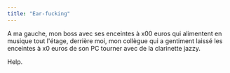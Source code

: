 ```yaml
---
title: "Ear-fucking"
---
```


A ma gauche, mon boss avec ses enceintes à x00 euros qui alimentent en musique
tout l'étage, derrière moi, mon collègue qui a gentiment laissé les enceintes
à x0 euros de son PC tourner avec de la clarinette jazzy.

Help.


